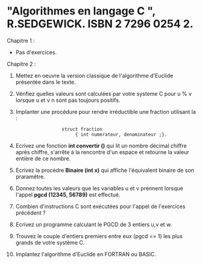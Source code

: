 # "Algorithmes en langage C ", R.SEDGEWICK. ISBN 2 7296 0254 2.

Chapitre 1 :

* Pas d'exercices.

Chapitre 2 :

1. Mettez en oeuvre la version classique de l'algorithme d'Euclide présentée dans le texte.
2. Vérifiez quelles valeurs sont calculées par votre systeme C pour u % v lorsque u et v n sont pas toujours positifs.
3. Implanter une procédure pour rendre irréductible une fraction utilisant la :

                        struct fraction
                             { int numerateur, denominateur ;}.
4. Ecrivez une fonction **int convertir ()** qui lit un nombre décimal chiffre après chiffre, s'arrête à la rencontre d'un espace
et retourne la valeur entière de ce nombre.
5. Ecrivez la procédre **Binaire (int x)** qui affiche l'équivalent binaire de son praramêtre.
6. Donnez toutes les valeurs que les variables u et v prennent lorsque l'appel **pgcd (12345, 56789)** est effectué.
7. Combien d'instructions C sont exécutées pour l'appel de l'exercices précédent ?
8. Ecrivez un programme calculant le PGCD de 3 entiers u,v et w.
9. Trouvez le couple d'entiers premiers entre eux (pgcd == 1) les plus grands de votre système C.
10. Implantez l'algorithme d'Euclide en FORTRAN ou BASIC.  
